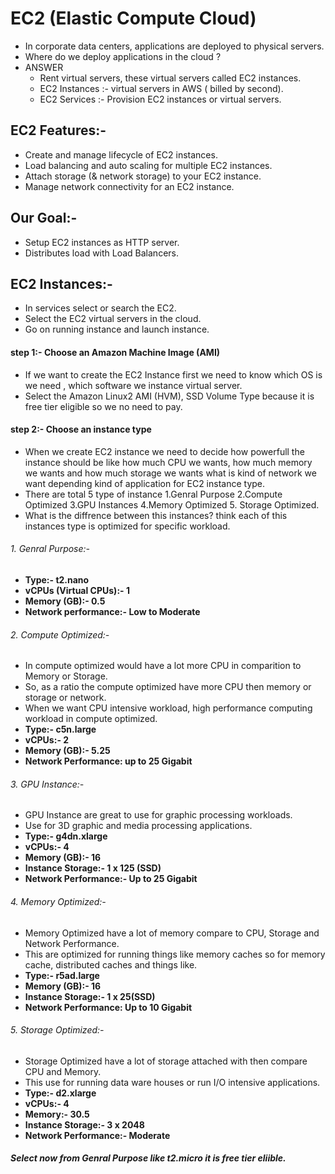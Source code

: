 # EC2 (Elastic Compute Cloud)
- In corporate data centers, applications are deployed to physical servers.
- Where do we deploy applications in the cloud ?
- ANSWER
  - Rent virtual servers, these virtual servers called EC2 instances.
  - EC2 Instances :- virtual servers in AWS ( billed by second).
  - EC2 Services :- Provision EC2 instances or virtual servers.
## EC2 Features:-
- Create and manage lifecycle of EC2 instances.
- Load balancing and auto scaling for multiple EC2 instances.
- Attach storage (& network storage) to your EC2 instance.
- Manage network connectivity for an EC2 instance.
## Our Goal:-
- Setup EC2 instances as HTTP server.
- Distributes load with Load Balancers.
## EC2 Instances:-
- In services select or search the EC2.
- Select the EC2 virtual servers in the cloud.
- Go on running instance and launch instance.
#### step 1:- Choose an Amazon Machine Image (AMI)
  - If we want to create the EC2 Instance first we need to know which OS is we need , which software we instance virtual server.
  - Select the Amazon Linux2 AMI (HVM), SSD Volume Type because it is free tier eligible so we no need to pay.
#### step 2:- Choose an instance type
  - When we create EC2 instance we need to decide how powerfull the instance should be like how much CPU we wants, how much memory we wants and how much storage we wants what is kind of network we want depending kind of application for EC2 instance type. 
  - There are total 5 type of instance 1.Genral Purpose 2.Compute Optimized 3.GPU Instances 4.Memory Optimized 5. Storage Optimized.
  - What is the diffrence between this instances? think each of this instances type is optimized for specific workload.
  ###### 1. Genral Purpose:- 
   - **Type:- t2.nano**
   - **vCPUs (Virtual CPUs):- 1**
   - **Memory (GB):-  0.5**
   - **Network performance:-  Low to Moderate**
  ###### 2. Compute Optimized:-
   - In compute optimized would have a lot more CPU in comparition to Memory or Storage.
   - So, as a ratio the compute optimized have more CPU then memory or storage or network.
   - When we want CPU intensive workload, high performance computing workload in compute optimized.
   - **Type:- c5n.large**
   - **vCPUs:- 2**
   - **Memory (GB):- 5.25**
   - **Network Performance: up to 25 Gigabit**
  ###### 3. GPU Instance:-
   - GPU Instance are great to use for graphic processing workloads.
   - Use for 3D graphic and media processing applications.
   - **Type:- g4dn.xlarge**
   - **vCPUs:- 4**
   - **Memory (GB):- 16**
   - **Instance Storage:- 1 x 125 (SSD)**
   - **Network Performance:- Up to 25 Gigabit**
  ###### 4. Memory Optimized:-
   - Memory Optimized have a lot of memory compare to CPU, Storage and Network Performance.
   - This are optimized for running things like memory caches so for memory cache, distributed caches and things like.
   - **Type:- r5ad.large**
   - **Memory (GB):- 16**
   - **Instance Storage:- 1 x 25(SSD)**
   - **Network Performance: Up to 10 Gigabit**
  ###### 5. Storage Optimized:-
   - Storage Optimized have a lot of storage attached with then compare CPU and Memory.
   - This use for running data ware houses or run I/O intensive applications.
   - **Type:- d2.xlarge**
   - **vCPUs:- 4**
   - **Memory:- 30.5**
   - **Instance Storage:- 3 x 2048**
   - **Network Performance:- Moderate**
  
 ##### Select now from **Genral Purpose** like **t2.micro** it is free tier eliible.
